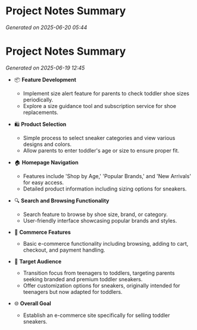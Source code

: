 # Project Notes Summary

*Generated on 2025-06-20 05:44*

# Project Notes Summary

*Generated on 2025-06-19 12:45*

- 📦 **Feature Development**
  - Implement size alert feature for parents to check toddler shoe sizes periodically.
  - Explore a size guidance tool and subscription service for shoe replacements.
  
- 🛍️ **Product Selection**
  - Simple process to select sneaker categories and view various designs and colors.
  - Allow parents to enter toddler's age or size to ensure proper fit.

- 🏠 **Homepage Navigation**
  - Features include 'Shop by Age,' 'Popular Brands,' and 'New Arrivals' for easy access.
  - Detailed product information including sizing options for sneakers.

- 🔍 **Search and Browsing Functionality**
  - Search feature to browse by shoe size, brand, or category.
  - User-friendly interface showcasing popular brands and styles.

- 🛒 **Commerce Features**
  - Basic e-commerce functionality including browsing, adding to cart, checkout, and payment handling.

- 🎯 **Target Audience**
  - Transition focus from teenagers to toddlers, targeting parents seeking branded and premium toddler sneakers.
  - Offer customization options for sneakers, originally intended for teenagers but now adapted for toddlers. 

- 🌐 **Overall Goal**
  - Establish an e-commerce site specifically for selling toddler sneakers.
